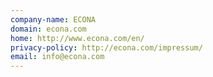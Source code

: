 ```yaml
---
company-name: ECONA
domain: econa.com
home: http://www.econa.com/en/
privacy-policy: http://econa.com/impressum/
email: info@econa.com
---
```




